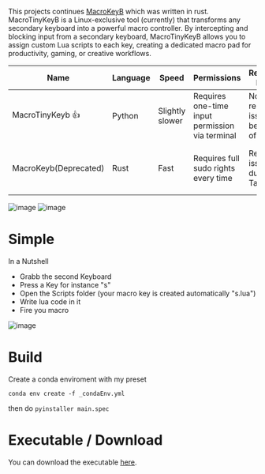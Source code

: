 This projects continues [MacroKeyB](https://github.com/spinalcord/MacroKeyB) which was written in rust.
MacroTinyKeyB is a Linux-exclusive tool (currently) that transforms any secondary keyboard into a powerful macro controller. By intercepting and blocking input from a secondary keyboard, MacroTinyKeyB allows you to assign custom Lua scripts to each key, creating a dedicated macro pad for productivity, gaming, or creative workflows.

| Name            | Language | Speed           | Permissions                             | Rendering Issues                  | Complexity           | Compatiblity          |
|------------------|----------|------------------|----------------------------------------|-----------------------------------|----------------------|----------------------|
| MacroTinyKeyb 👍   | Python   | Slightly slower   | Requires one-time input permission via terminal      | No rendering issues because of Qt | Low complexity       | x11/wayland
| MacroKeyb(Deprecated)        | Rust     | Fast             | Requires full sudo rights every time   | Rendering issues due to Tauri    | Very complicated duo to Rust safe threading      | x11/xwayland


![image](https://github.com/user-attachments/assets/5fa86ad9-30f9-48ee-8476-2f2e61763477)
![image](https://github.com/user-attachments/assets/5be67c80-e135-4018-bd0f-4e76e4dead37)

# Simple
In a Nutshell
- Grabb the second Keyboard
- Press a Key for instance "s"
- Open the Scripts folder (your macro key is created automatically "s.lua")
- Write lua code in it
- Fire you macro

![image](https://github.com/user-attachments/assets/eec4cf30-2f17-44c8-8fbf-809a144da81a)

# Build

Create a conda enviroment with my preset

```
conda env create -f _condaEnv.yml
```
then do `pyinstaller main.spec`

# Executable / Download

You can download the executable [here](https://github.com/spinalcord/MacroTinyKeyB/releases/tag/Rlease).
